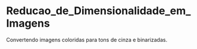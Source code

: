 # Reducao_de_Dimensionalidade_em_Imagens
Convertendo imagens coloridas para tons de cinza e binarizadas.
